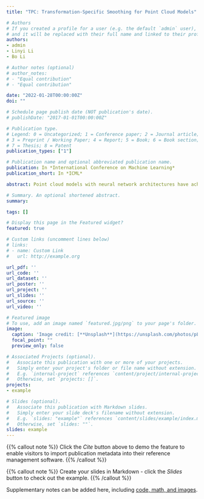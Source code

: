 ```yaml
---
title: "TPC: Transformation-Specific Smoothing for Point Cloud Models"

# Authors
# If you created a profile for a user (e.g. the default `admin` user), write the username (folder name) here 
# and it will be replaced with their full name and linked to their profile.
authors:
- admin
- Linyi Li
- Bo Li

# Author notes (optional)
# author_notes:
# - "Equal contribution"
# - "Equal contribution"

date: "2022-01-28T00:00:00Z"
doi: ""

# Schedule page publish date (NOT publication's date).
# publishDate: "2017-01-01T00:00:00Z"

# Publication type.
# Legend: 0 = Uncategorized; 1 = Conference paper; 2 = Journal article;
# 3 = Preprint / Working Paper; 4 = Report; 5 = Book; 6 = Book section;
# 7 = Thesis; 8 = Patent
publication_types: ["1"]

# Publication name and optional abbreviated publication name.
publication: In *International Conference on Machine Learning*
publication_short: In *ICML*

abstract: Point cloud models with neural network architectures have achieved great success and been widely used in safety-critical applications, such as Lidar-based recognition systems in autonomous vehicles. However, such models are shown vulnerable against adversarial attacks which aim to apply stealthy semantic transformations such as rotation and tapering to mislead model predictions. In this paper, we propose a transformation-specific smoothing framework TPC, which provides tight and scalable robustness guarantees for point cloud models against semantic transformation attacks. We first categorize common 3D transformations into additive (e.g., shearing), composable (e.g., rotation), and indirectly composable (e.g., tapering), and we present generic robustness certification strategies for all categories respectively. We then specify unique certification protocols for a range of specific semantic transformations and their compositions. Extensive experiments on several common 3D transformations show that TPC significantly outperforms the state of the art. For example, our framework boosts the certified accuracy against twisting transformation along z-axis within 20 degree from 20.3% to 83.8%.

# Summary. An optional shortened abstract.
summary: 

tags: []

# Display this page in the Featured widget?
featured: true

# Custom links (uncomment lines below)
# links:
# - name: Custom Link
#   url: http://example.org

url_pdf: ''
url_code: ''
url_dataset: ''
url_poster: ''
url_project: ''
url_slides: ''
url_source: ''
url_video: ''

# Featured image
# To use, add an image named `featured.jpg/png` to your page's folder. 
image:
  caption: 'Image credit: [**Unsplash**](https://unsplash.com/photos/pLCdAaMFLTE)'
  focal_point: ""
  preview_only: false

# Associated Projects (optional).
#   Associate this publication with one or more of your projects.
#   Simply enter your project's folder or file name without extension.
#   E.g. `internal-project` references `content/project/internal-project/index.md`.
#   Otherwise, set `projects: []`.
projects:
- example

# Slides (optional).
#   Associate this publication with Markdown slides.
#   Simply enter your slide deck's filename without extension.
#   E.g. `slides: "example"` references `content/slides/example/index.md`.
#   Otherwise, set `slides: ""`.
slides: example
---
```


{{% callout note %}}
Click the *Cite* button above to demo the feature to enable visitors to import publication metadata into their reference management software.
{{% /callout %}}

{{% callout note %}}
Create your slides in Markdown - click the *Slides* button to check out the example.
{{% /callout %}}

Supplementary notes can be added here, including [code, math, and images](https://wowchemy.com/docs/writing-markdown-latex/).
